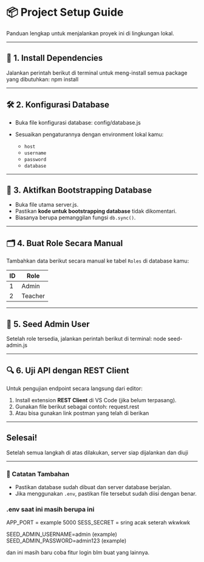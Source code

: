 # 📦 Project Setup Guide

Panduan lengkap untuk menjalankan proyek ini di lingkungan lokal.

---

## 🔧 1. Install Dependencies

Jalankan perintah berikut di terminal untuk meng-install semua package yang dibutuhkan: npm install

---

## 🛠️ 2. Konfigurasi Database

- Buka file konfigurasi database: config/database.js

- Sesuaikan pengaturannya dengan environment lokal kamu:
  - `host`
  - `username`
  - `password`
  - `database`

---

## 🧱 3. Aktifkan Bootstrapping Database

- Buka file utama server.js.
- Pastikan **kode untuk bootstrapping database** tidak dikomentari.
- Biasanya berupa pemanggilan fungsi `db.sync()`.

---

## 🗂️ 4. Buat Role Secara Manual

Tambahkan data berikut secara manual ke tabel `Roles` di database kamu:

| ID | Role    |
|----|---------|
| 1  | Admin   |
| 2  | Teacher |

---

## 👤 5. Seed Admin User

Setelah role tersedia, jalankan perintah berikut di terminal: node seed-admin.js

---

## 🔍 6. Uji API dengan REST Client

Untuk pengujian endpoint secara langsung dari editor:

1. Install extension **REST Client** di VS Code (jika belum terpasang).
2. Gunakan file berikut sebagai contoh: request.rest 
3. Atau bisa gunakan link postman yang telah di berikan

---

## Selesai!

Setelah semua langkah di atas dilakukan, server siap dijalankan dan diuji

---

### 📌 Catatan Tambahan

- Pastikan database sudah dibuat dan server database berjalan.
- Jika menggunakan `.env`, pastikan file tersebut sudah diisi dengan benar.

### .env saat ini masih berupa ini
APP_PORT = example 5000
SESS_SECRET = sring acak seterah wkwkwk

SEED_ADMIN_USERNAME=admin (example)
SEED_ADMIN_PASSWORD=admin123 (example)

dan ini masih baru coba fitur login blm buat yang lainnya.